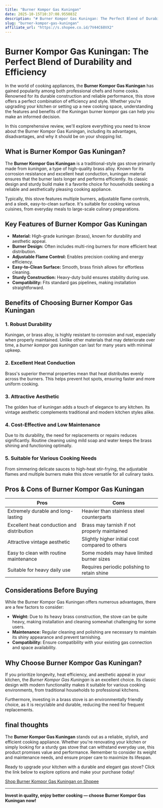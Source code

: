 ```yaml
---
title: "Burner Kompor Gas Kuningan"
date: 2025-10-15T10:37:08.955083Z
description: "# Burner Kompor Gas Kuningan: The Perfect Blend of Durability and Efficiency..."
slug: "burner-kompor-gas-kuningan"
affiliate_url: "https://s.shopee.co.id/7V44C68VX2"
---
```

# Burner Kompor Gas Kuningan: The Perfect Blend of Durability and Efficiency

In the world of cooking appliances, the **Burner Kompor Gas Kuningan** has gained popularity among both professional chefs and home cooks. Renowned for its durable construction and reliable performance, this stove offers a perfect combination of efficiency and style. Whether you're upgrading your kitchen or setting up a new cooking space, understanding the features and benefits of the Kuningan burner kompor gas can help you make an informed decision.

In this comprehensive review, we'll explore everything you need to know about the Burner Kompor Gas Kuningan, including its advantages, disadvantages, and why it should be on your shopping list.

## What is Burner Kompor Gas Kuningan?

The **Burner Kompor Gas Kuningan** is a traditional-style gas stove primarily made from *kuningan*, a type of high-quality brass alloy. Known for its corrosion resistance and excellent heat conduction, kuningan material ensures that the burner lasts longer and performs efficiently. Its classic design and sturdy build make it a favorite choice for households seeking a reliable and aesthetically pleasing cooking appliance.

Typically, this stove features multiple burners, adjustable flame controls, and a sleek, easy-to-clean surface. It's suitable for cooking various cuisines, from everyday meals to large-scale culinary preparations.

## Key Features of Burner Kompor Gas Kuningan

- **Material:** High-grade kuningan (brass), known for durability and aesthetic appeal.
- **Burner Design:** Often includes multi-ring burners for more efficient heat distribution.
- **Adjustable Flame Control:** Enables precision cooking and energy efficiency.
- **Easy-to-Clean Surface:** Smooth, brass finish allows for effortless cleaning.
- **Sturdy Construction:** Heavy-duty build ensures stability during use.
- **Compatibility:** Fits standard gas pipelines, making installation straightforward.

## Benefits of Choosing Burner Kompor Gas Kuningan

### 1. Robust Durability

Kuningan, or brass alloy, is highly resistant to corrosion and rust, especially when properly maintained. Unlike other materials that may deteriorate over time, a *burner kompor gas kuningan* can last for many years with minimal upkeep.

### 2. Excellent Heat Conduction

Brass's superior thermal properties mean that heat distributes evenly across the burners. This helps prevent hot spots, ensuring faster and more uniform cooking.

### 3. Attractive Aesthetic

The golden hue of kuningan adds a touch of elegance to any kitchen. Its vintage aesthetic complements traditional and modern kitchen styles alike.

### 4. Cost-Effective and Low Maintenance

Due to its durability, the need for replacements or repairs reduces significantly. Routine cleaning using mild soap and water keeps the brass shining and functioning optimally.

### 5. Suitable for Various Cooking Needs

From simmering delicate sauces to high-heat stir-frying, the adjustable flames and multiple burners make this stove versatile for all culinary tasks.

## Pros & Cons of Burner Kompor Gas Kuningan

| Pros                                          | Cons                                                 |
|----------------------------------------------|------------------------------------------------------|
| Extremely durable and long-lasting        | Heavier than stainless steel counterparts        |
| Excellent heat conduction and distribution| Brass may tarnish if not properly maintained     |
| Attractive vintage aesthetic               | Slightly higher initial cost compared to others  |
| Easy to clean with routine maintenance      | Some models may have limited burner sizes        |
| Suitable for heavy daily use                | Requires periodic polishing to retain shine     |

## Considerations Before Buying

While the Burner Kompor Gas Kuningan offers numerous advantages, there are a few factors to consider:

- **Weight:** Due to its heavy brass construction, the stove can be quite heavy, making installation and cleaning somewhat challenging for some users.
- **Maintenance:** Regular cleaning and polishing are necessary to maintain its shiny appearance and prevent tarnishing.
- **Compatibility:** Ensure compatibility with your existing gas connection and space availability.

## Why Choose Burner Kompor Gas Kuningan?

If you prioritize longevity, heat efficiency, and aesthetic appeal in your kitchen, the *Burner Kompor Gas Kuningan* is an excellent choice. Its classic design with modern functionality makes it suitable for various cooking environments, from traditional households to professional kitchens.

Furthermore, investing in a brass stove is an environmentally friendly choice, as it is recyclable and durable, reducing the need for frequent replacements.

## final thoughts

The **Burner Kompor Gas Kuningan** stands out as a reliable, stylish, and efficient cooking appliance. Whether you're renovating your kitchen or simply looking for a sturdy gas stove that can withstand everyday use, this product promises value and performance. Remember to consider its weight and maintenance needs, and ensure proper care to maximize its lifespan.

Ready to upgrade your kitchen with a durable and elegant gas stove? Click the link below to explore options and make your purchase today!

[Shop Burner Kompor Gas Kuningan on Shopee](https://s.shopee.co.id/7V44C68VX2)

---

**Invest in quality, enjoy better cooking — choose Burner Kompor Gas Kuningan now!**